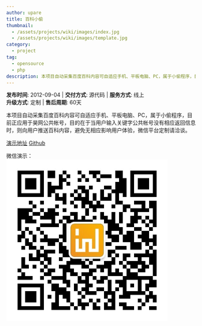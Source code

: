 ```yaml
---
author: upare
title: 百科小偷
thumbnail:
  - /assets/projects/wiki/images/index.jpg
  - /assets/projects/wiki/images/template.jpg
category:
  - project
tag:
  - opensource
  - php
description: 本项目自动采集百度百科内容可自适应手机、平板电脑、PC，属于小偷程序，目前正应用于昊网公共帐号，目的在于当用户输入关键字公共帐号没有相应返回信息时，则向用户推送百科内容，避免无相应影响用户体验，微信平台定制请洽谈。
---
```

**发布时间**: 2012-09-04 | **交付方式**: 源代码 | **服务方式**: 线上  
**升级方式**: 定制 | **售后周期**: 60天

 本项目自动采集百度百科内容可自适应手机、平板电脑、PC，属于小偷程序，目前正应用于昊网公共帐号，目的在于当用户输入关键字公共帐号没有相应返回信息时，则向用户推送百科内容，避免无相应影响用户体验，微信平台定制请洽谈。

 [演示地址](http://www.upare.com/wiki) [Github](https://github.com/hallwann/wiki_thief)

微信演示：  
![](/projects/wiki/images/qrcode_for_gh_960d29d33027_430.jpg)
